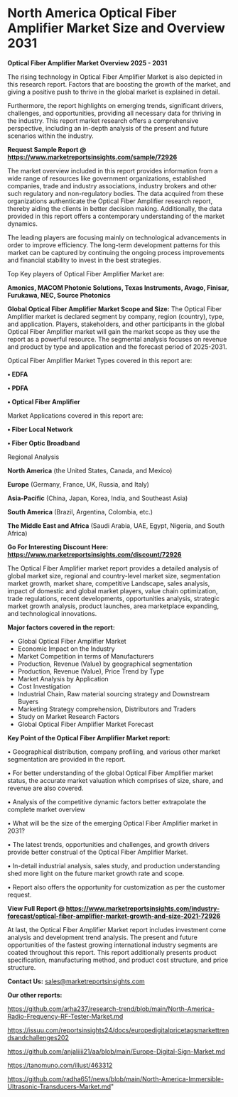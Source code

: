 # North America Optical Fiber Amplifier Market Size and Overview 2031

<Strong> Optical Fiber Amplifier Market Overview 2025 - 2031</strong>

The rising technology in Optical Fiber Amplifier Market is also depicted in this research report. Factors that are boosting the growth of the market, and giving a positive push to thrive in the global market is explained in detail.

Furthermore, the report highlights on emerging trends, significant drivers, challenges, and opportunities, providing all necessary data for thriving in the industry. This report market research offers a comprehensive perspective, including an in-depth analysis of the present and future scenarios within the industry.

<strong>Request Sample Report @ <a href=https://www.marketreportsinsights.com/sample/72926>https://www.marketreportsinsights.com/sample/72926</a></strong>

The market overview included in this report provides information from a wide range of resources like government organizations, established companies, trade and industry associations, industry brokers and other such regulatory and non-regulatory bodies. The data acquired from these organizations authenticate the Optical Fiber Amplifier research report, thereby aiding the clients in better decision making. Additionally, the data provided in this report offers a contemporary understanding of the market dynamics.

The leading players are focusing mainly on technological advancements in order to improve efficiency. The long-term development patterns for this market can be captured by continuing the ongoing process improvements and financial stability to invest in the best strategies.

Top Key players of Optical Fiber Amplifier Market are:

<strong>Amonics, MACOM Photonic Solutions, Texas Instruments, Avago, Finisar, Furukawa, NEC, Source Photonics</strong>

<strong><b>Global Optical Fiber Amplifier Market Scope and Size:</b></strong>
The Optical Fiber Amplifier market is declared segment by company, region (country), type, and application. Players, stakeholders, and other participants in the global Optical Fiber Amplifier market will gain the market scope as they use the report as a powerful resource. The segmental analysis focuses on revenue and product by type and application and the forecast period of 2025-2031.

Optical Fiber Amplifier Market Types covered in this report are:

<strong>• EDFA

• PDFA

• Optical Fiber Amplifier</strong>

Market Applications covered in this report are:

<strong>• Fiber Local Network

• Fiber Optic Broadband</strong> 

Regional Analysis

<strong>North America</strong> (the United States, Canada, and Mexico)

<strong>Europe</strong> (Germany, France, UK, Russia, and Italy)

<strong>Asia-Pacific</strong> (China, Japan, Korea, India, and Southeast Asia)

<strong>South America</strong> (Brazil, Argentina, Colombia, etc.)

<strong>The Middle East and Africa</strong> (Saudi Arabia, UAE, Egypt, Nigeria, and South Africa)

<strong>Go For Interesting Discount Here: <a href=https://www.marketreportsinsights.com/discount/72926>https://www.marketreportsinsights.com/discount/72926</a></strong>

The Optical Fiber Amplifier market report provides a detailed analysis of global market size, regional and country-level market size, segmentation market growth, market share, competitive Landscape, sales analysis, impact of domestic and global market players, value chain optimization, trade regulations, recent developments, opportunities analysis, strategic market growth analysis, product launches, area marketplace expanding, and technological innovations.

<strong><b>Major factors covered in the report:</b></strong>
<ul>
  <li>Global Optical Fiber Amplifier Market </li>
  <li>Economic Impact on the Industry</li>
  <li>Market Competition in terms of Manufacturers</li>
  <li>Production, Revenue (Value) by geographical segmentation</li>
  <li>Production, Revenue (Value), Price Trend by Type</li>
  <li>Market Analysis by Application</li>
  <li>Cost Investigation</li>
  <li>Industrial Chain, Raw material sourcing strategy and Downstream Buyers</li>
  <li>Marketing Strategy comprehension, Distributors and Traders</li>
  <li>Study on Market Research Factors</li>
  <li>Global Optical Fiber Amplifier Market Forecast</li>
</ul>

<strong><b>Key Point of the Optical Fiber Amplifier Market report:</b></strong>

• Geographical distribution, company profiling, and various other market segmentation are provided in the report.

• For better understanding of the global Optical Fiber Amplifier market status, the accurate market valuation which comprises of size, share, and revenue are also covered.

• Analysis of the competitive dynamic factors better extrapolate the complete market overview

• What will be the size of the emerging Optical Fiber Amplifier market in 2031?

• The latest trends, opportunities and challenges, and growth drivers provide better construal of the Optical Fiber Amplifier Market.

• In-detail industrial analysis, sales study, and production understanding shed more light on the future market growth rate and scope.

• Report also offers the opportunity for customization as per the customer request.

<strong><b>View Full Report @ <a href=https://www.marketreportsinsights.com/industry-forecast/optical-fiber-amplifier-market-growth-and-size-2021-72926>https://www.marketreportsinsights.com/industry-forecast/optical-fiber-amplifier-market-growth-and-size-2021-72926</a></b></strong>


At last, the Optical Fiber Amplifier Market report includes investment come analysis and development trend analysis. The present and future opportunities of the fastest growing international industry segments are coated throughout this report. This report additionally presents product specification, manufacturing method, and product cost structure, and price structure.

<strong>Contact Us:</strong>
sales@marketreportsinsights.com

<strong>Our other reports:</strong>

<a href=https://github.com/arha237/research-trend/blob/main/North-America-Radio-Frequency-RF-Tester-Market.md>https://github.com/arha237/research-trend/blob/main/North-America-Radio-Frequency-RF-Tester-Market.md</a>

<a href=https://issuu.com/reportsinsights24/docs/europedigitalpricetagsmarkettrendsandchallenges202>https://issuu.com/reportsinsights24/docs/europedigitalpricetagsmarkettrendsandchallenges202</a>

<a href=https://github.com/anjaliiii21/aa/blob/main/Europe-Digital-Sign-Market.md>https://github.com/anjaliiii21/aa/blob/main/Europe-Digital-Sign-Market.md</a>

<a href=https://tanomuno.com/illust/463312>https://tanomuno.com/illust/463312</a>

<a href=https://github.com/radha651/news/blob/main/North-America-Immersible-Ultrasonic-Transducers-Market.md>https://github.com/radha651/news/blob/main/North-America-Immersible-Ultrasonic-Transducers-Market.md</a>"
